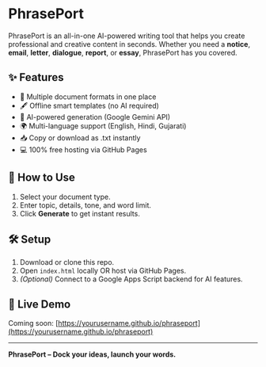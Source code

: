 # PhrasePort

PhrasePort is an all-in-one AI-powered writing tool that helps you create professional and creative content in seconds. Whether you need a **notice**, **email**, **letter**, **dialogue**, **report**, or **essay**, PhrasePort has you covered.

## ✨ Features
- 📄 Multiple document formats in one place
- 🖋 Offline smart templates (no AI required)
- 🤖 AI-powered generation (Google Gemini API)
- 🌍 Multi-language support (English, Hindi, Gujarati)
- 📥 Copy or download as .txt instantly
- 💻 100% free hosting via GitHub Pages

## 🚀 How to Use
1. Select your document type.
2. Enter topic, details, tone, and word limit.
3. Click **Generate** to get instant results.

## 🛠 Setup
1. Download or clone this repo.
2. Open `index.html` locally OR host via GitHub Pages.
3. *(Optional)* Connect to a Google Apps Script backend for AI features.

## 📌 Live Demo
Coming soon: [https://yourusername.github.io/phraseport](https://yourusername.github.io/phraseport)

---

**PhrasePort – Dock your ideas, launch your words.**
